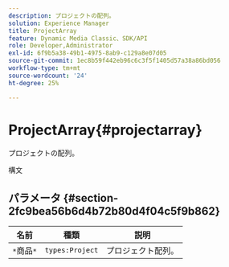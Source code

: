 ```yaml
---
description: プロジェクトの配列。
solution: Experience Manager
title: ProjectArray
feature: Dynamic Media Classic、SDK/API
role: Developer,Administrator
exl-id: 6f9b5a38-49b1-4975-8ab9-c129a8e07d05
source-git-commit: 1ec8b59f442eb96c6c3f5f1405d57a38a86bd056
workflow-type: tm+mt
source-wordcount: '24'
ht-degree: 25%

---
```


# ProjectArray{#projectarray}

プロジェクトの配列。

構文

## パラメータ {#section-2fc9bea56b6d4b72b80d4f04c5f9b862}

| 名前 | 種類 | 説明 |
|---|---|---|
| `*`商品`*` | `types:Project` | プロジェクト配列。 |
